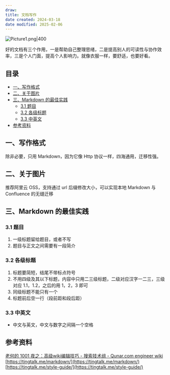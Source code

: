 ```yaml
---
draw:
title: 文档写作
date created: 2024-03-18
date modified: 2025-02-06
---
```


![Picture1.png|400](https://imagehosting4picgo.oss-cn-beijing.aliyuncs.com/imagehosting/fix-dir%2Fliuyishou%2Ftmp%2F2024%2F04%2F07%2F19-09-41-c5c9790e609c11a6f1d9960df2948471-Picture1-7b267a.png?x-oss-process=image/resize,l_400)

好的文档有三个作用，一是帮助自己整理思绪，二是提高别人的可读性与协作效率，三是个人门面，提高个人影响力。就像衣服一样，要舒适，也要好看。

<!-- more -->

## 目录

- [一、写作格式](https://liugongzi.org/#%E4%B8%80%E3%80%81%E5%86%99%E4%BD%9C%E6%A0%BC%E5%BC%8F)
- [二、关于图片](https://liugongzi.org/#%E4%BA%8C%E3%80%81%E5%85%B3%E4%BA%8E%E5%9B%BE%E7%89%87)
- [三、Markdown 的最佳实践](https://liugongzi.org/#%E4%B8%89%E3%80%81Markdown%20%E7%9A%84%E6%9C%80%E4%BD%B3%E5%AE%9E%E8%B7%B5)
    - [3.1 题目](https://liugongzi.org/#3.1%20%E9%A2%98%E7%9B%AE)
    - [3.2 各级标题](https://liugongzi.org/#3.2%20%E5%90%84%E7%BA%A7%E6%A0%87%E9%A2%98)
    - [3.3 中英文](https://liugongzi.org/#3.3%20%E4%B8%AD%E8%8B%B1%E6%96%87)
- [参考资料](https://liugongzi.org/#%E5%8F%82%E8%80%83%E8%B5%84%E6%96%99)

## 一、写作格式

除非必要，只用 Markdown，因为它像 Http 协议一样，四海通用，迁移性强。

## 二、关于图片

推荐阿里云 OSS，支持通过 url 后缀修改大小，可以实现本地 Markdown 与 Confluence 的无缝迁移

## 三、Markdown 的最佳实践

### 3.1 题目

1. 一级标题留给题目，或者不写
2. 题目与正文之间需要有一段简介

### 3.2 各级标题

1. 标题要简短，结尾不带标点符号
2. 不用四级及其以下标题，内容中只用二三级标题，二级对应汉字一二三，三级对应 1.1，1.2，之后的用 1，2，3 即可
3. 同级标题不能只有一个
4. 标题前后空一行（段前距和段后距）

### 3.3 中英文

- 中文与英文，中文与数字之间隔一个空格

## 参考资料

[老何的 1001 夜之：高级wiki编辑技巧 - 搜索技术组 - Qunar.com engineer wiki](https://wiki.corp.qunar.com/pages/viewpage.action?pageId=18154117)  
[https://tingtalk.me/markdown/](https://tingtalk.me/markdown/)  
[https://tingtalk.me/style-guide/](https://tingtalk.me/style-guide/)
